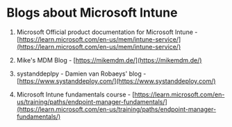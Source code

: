 # Blogs about Microsoft Intune

1. Microsoft Official product documentation for Microsoft Intune - [https://learn.microsoft.com/en-us/mem/intune-service/](https://learn.microsoft.com/en-us/mem/intune-service/)

2. Mike's MDM Blog - [https://mikemdm.de/](https://mikemdm.de/)

3. systanddeplpy - Damien van Robaeys' blog - [https://www.systanddeploy.com/](https://www.systanddeploy.com/)

4. Microsoft Intune fundamentals course - [https://learn.microsoft.com/en-us/training/paths/endpoint-manager-fundamentals/](https://learn.microsoft.com/en-us/training/paths/endpoint-manager-fundamentals/)
